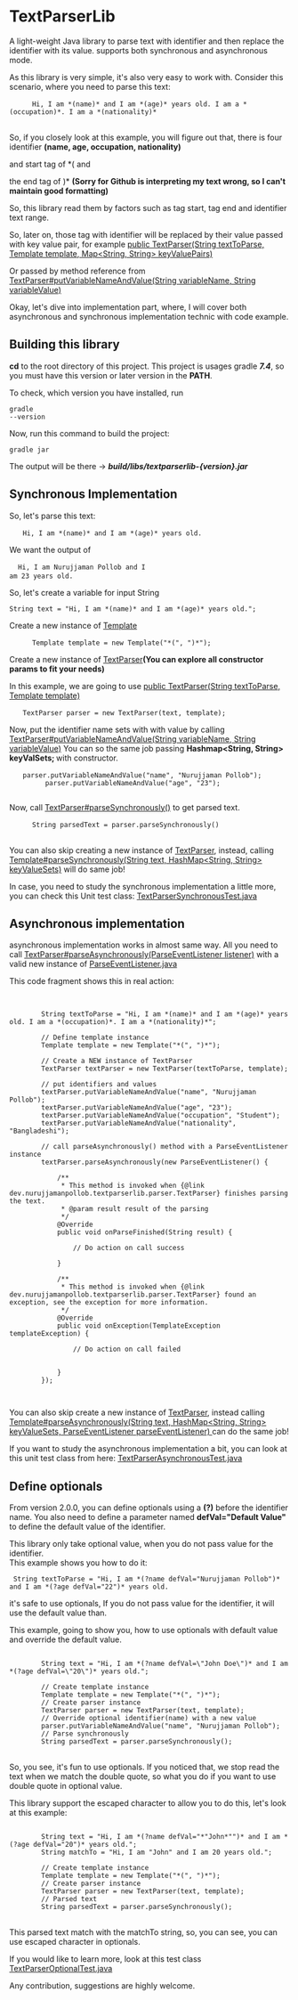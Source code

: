 # TextParserLib
A light-weight Java library to parse text with identifier and then replace the identifier with its value. supports both synchronous and asynchronous mode.

As this library is very simple, it's also very easy to work with. Consider this scenario, where you need to parse this text:

<pre>
    <code> Hi, I am *(name)* and I am *(age)* years old. I am a *(occupation)*. I am a *(nationality)* </code>
    
</pre>

So, if you closely look at this example, you will figure out that, there is four identifier <b>(name, age, occupation, nationality) </b>  <br />

and start tag of *( and

the end tag of )* <b>(Sorry for Github is interpreting my text wrong, so I can't maintain good formatting) </b>

So, this library read them by factors such as tag start, tag end and identifier text range.

So, later on, those tag with identifier will be replaced by their value passed with key value pair, for example <a href="https://github.com/nurujjamanpollob/TextParserLib/blob/d66a87b575e6401642193f36e0b2d10f3abfddf2/src/main/java/dev/nurujjamanpollob/textparserlib/parser/TextParser.java#L106">public TextParser(String textToParse, Template template, Map<String, String> keyValuePairs)</a>


Or passed by method reference from <a href="https://github.com/nurujjamanpollob/TextParserLib/blob/d66a87b575e6401642193f36e0b2d10f3abfddf2/src/main/java/dev/nurujjamanpollob/textparserlib/parser/TextParser.java#L323">TextParser#putVariableNameAndValue(String variableName, String variableValue)</a>

Okay, let's dive into implementation part, where, I will cover both asynchronous and synchronous implementation technic with code example.

## Building this library

<b>cd</b> to the root directory of this project. This project is usages gradle <b><i>7.4</i></b>, so you must have this version or later version in the <b>PATH</b>.

To check, which version you have installed, run <pre><code>gradle --version</code></pre>

Now, run this command to build the project:

<pre><code>gradle jar</code></pre>

The output will be there -> <b><i>build/libs/textparserlib-{version}.jar</i></b>

## Synchronous Implementation

So, let's parse this text:

<pre>
  <code> Hi, I am *(name)* and I am *(age)* years old. </code>
</pre>

We want the output of <pre> <code> Hi, I am Nurujjaman Pollob and I am 23 years old. </code> </pre>

So, let's create a variable for input String

  <pre><code>String text = "Hi, I am *(name)* and I am *(age)* years old.";</code></pre>
  
 Create a new instance of <a href="https://github.com/nurujjamanpollob/TextParserLib/blob/master/src/main/java/dev/nurujjamanpollob/textparserlib/Template.java">Template</a>
 
 <pre>
    <code> Template template = new Template("*(", ")*");</code> 
</pre>

Create a new instance of <a href="https://github.com/nurujjamanpollob/TextParserLib/blob/d66a87b575e6401642193f36e0b2d10f3abfddf2/src/main/java/dev/nurujjamanpollob/textparserlib/parser/TextParser.java">TextParser</a><b>(You can explore all constructor params to fit your needs)</b>

In this example, we are going to use <a href="https://github.com/nurujjamanpollob/TextParserLib/blob/d66a87b575e6401642193f36e0b2d10f3abfddf2/src/main/java/dev/nurujjamanpollob/textparserlib/parser/TextParser.java#L151">public TextParser(String textToParse, Template template) </a>

<pre>
  <code> TextParser parser = new TextParser(text, template); </code>
</pre>

Now, put the identifier name sets with with value by calling <a href="https://github.com/nurujjamanpollob/TextParserLib/blob/d66a87b575e6401642193f36e0b2d10f3abfddf2/src/main/java/dev/nurujjamanpollob/textparserlib/parser/TextParser.java#L323">TextParser#putVariableNameAndValue(String variableName, String variableValue)</a>
You can so the same job passing <b>Hashmap<String, String> keyValSets; </b> with constructor.

<pre>
  <code> parser.putVariableNameAndValue("name", "Nurujjaman Pollob");
         parser.putVariableNameAndValue("age", "23");
  </code>
</pre>

Now, call <a href="https://github.com/nurujjamanpollob/TextParserLib/blob/d66a87b575e6401642193f36e0b2d10f3abfddf2/src/main/java/dev/nurujjamanpollob/textparserlib/parser/TextParser.java#L165">TextParser#parseSynchronously()</a> to get parsed text.

<pre>
    <code> String parsedText = parser.parseSynchronously() </code>
 </pre>
 
 You can also skip creating a new instance of <a href="https://github.com/nurujjamanpollob/TextParserLib/blob/master/src/main/java/dev/nurujjamanpollob/textparserlib/parser/TextParser.java">TextParser</a>, instead, calling <a href="https://github.com/nurujjamanpollob/TextParserLib/blob/master/src/main/java/dev/nurujjamanpollob/textparserlib/Template.java#L144">Template#parseSynchronously(String text, HashMap<String, String> keyValueSets)</a> will do same job!
 
 
 In case, you need to study the synchronous implementation a little more, you can check this Unit test class: <a href="https://github.com/nurujjamanpollob/TextParserLib/blob/master/src/test/java/dev/nurujjamanpollob/textparserlibtestpackage/TextParserSynchronousTest.java">TextParserSynchronousTest.java</a>
 
 
 ## Asynchronous implementation
 
 asynchronous implementation works in almost same way. All you need to call <a href="https://github.com/nurujjamanpollob/TextParserLib/blob/master/src/main/java/dev/nurujjamanpollob/textparserlib/parser/TextParser.java#L178">TextParser#parseAsynchronously(ParseEventListener listener)</a> with a valid new instance of <a href="https://github.com/nurujjamanpollob/TextParserLib/blob/master/src/main/java/dev/nurujjamanpollob/textparserlib/event/ParseEventListener.java"> ParseEventListener.java</a>
 
 This code fragment shows this in real action:
 
 <pre>
 	<code>
	    
		String textToParse = "Hi, I am *(name)* and I am *(age)* years old. I am a *(occupation)*. I am a *(nationality)*";

        // Define template instance
        Template template = new Template("*(", ")*");

        // Create a NEW instance of TextParser
        TextParser textParser = new TextParser(textToParse, template);

        // put identifiers and values
        textParser.putVariableNameAndValue("name", "Nurujjaman Pollob");
        textParser.putVariableNameAndValue("age", "23");
        textParser.putVariableNameAndValue("occupation", "Student");
        textParser.putVariableNameAndValue("nationality", "Bangladeshi");

        // call parseAsynchronously() method with a ParseEventListener instance
        textParser.parseAsynchronously(new ParseEventListener() {

            /**
             * This method is invoked when {@link dev.nurujjamanpollob.textparserlib.parser.TextParser} finishes parsing the text.
             * @param result result of the parsing
             */
            @Override
            public void onParseFinished(String result) {
			
			    // Do action on call success

            }

            /**
             * This method is invoked when {@link dev.nurujjamanpollob.textparserlib.parser.TextParser} found an exception, see the exception for more information.
             */
            @Override
            public void onException(TemplateException templateException) {

                // Do action on call failed
				

            }
        });
		
	</code>
</pre>


You can also skip create a new instance of <a href="https://github.com/nurujjamanpollob/TextParserLib/blob/master/src/main/java/dev/nurujjamanpollob/textparserlib/parser/TextParser.java">TextParser</a>, instead calling <a href="https://github.com/nurujjamanpollob/TextParserLib/blob/master/src/main/java/dev/nurujjamanpollob/textparserlib/Template.java#L169"> Template#parseAsynchronously(String text, HashMap<String, String> keyValueSets, ParseEventListener parseEventListener) </a> can do the same job!

If you want to study the asynchronous implementation a bit, you can look at this unit test class from here: <a href="https://github.com/nurujjamanpollob/TextParserLib/blob/master/src/test/java/dev/nurujjamanpollob/textparserlibtestpackage/TextParserAsynchronousTest.java">TextParserAsynchronousTest.java</a>


## Define optionals

From version 2.0.0, you can define optionals using a <b>(?)</b> before the identifier name. You also need to define a parameter named <b>defVal="Default Value" </b> to define the default value of the identifier.

This library only take optional value, when you do not pass value for the identifier. <br />
This example shows you how to do it:

<pre>
<code> String textToParse = "Hi, I am *(?name defVal="Nurujjaman Pollob")* and I am *(?age defVal="22")* years old. </code>
</pre>

it's safe to use optionals, If you do not pass value for the identifier, it will use the default value than.

This example, going to show you, how to use optionals with default value and override the default value.

<pre>
<code>
        String text = "Hi, I am *(?name defVal=\"John Doe\")* and I am *(?age defVal=\"20\")* years old.";

        // Create template instance
        Template template = new Template("*(", ")*");
        // Create parser instance
        TextParser parser = new TextParser(text, template);
        // Override optional identifier(name) with a new value 
        parser.putVariableNameAndValue("name", "Nurujjaman Pollob");
        // Parse synchronously
        String parsedText = parser.parseSynchronously();
</code>
</pre>

So, you see, it's fun to use optionals. If you noticed that, we stop read the text when we match the double quote, so what you do if you want to use double quote in optional value.

This library support the escaped character to allow you to do this, let's look at this example:

<pre>
<code>
        String text = "Hi, I am *(?name defVal="*"John*"")* and I am *(?age defVal="20")* years old.";
        String matchTo = "Hi, I am "John" and I am 20 years old.";

        // Create template instance
        Template template = new Template("*(", ")*");
        // Create parser instance
        TextParser parser = new TextParser(text, template);
        // Parsed text
        String parsedText = parser.parseSynchronously();
</code>
</pre>

This parsed text match with the matchTo string, so, you can see, you can use escaped character in optionals.

If you would like to learn more, look at this test class <a href="https://github.com/nurujjamanpollob/TextParserLib/blob/master/src/test/java/dev/nurujjamanpollob/textparserlibtestpackage/TextParserOptionalTest.java">TextParserOptionalTest.java</a>

Any contribution, suggestions are highly welcome.
 

 


 
 

